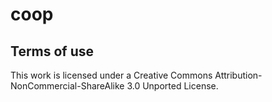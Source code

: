 # coop

## Terms of use

This work is licensed under a Creative Commons Attribution-NonCommercial-ShareAlike 3.0 Unported License.
